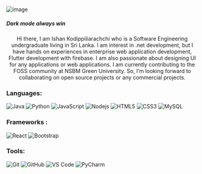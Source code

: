 
<p align="left"> <img src="https://www.teahub.io/photos/full/93-931968_abstract-dual-monitor-wallpaper-hd.jpg" alt="image" /> </p>
<h5><strong>Dark mode always win</strong></h5>
<p align="center">
Hi there, I am Ishan Kodippiliarachchi who is a Software Engineering undergraduate living in Sri Lanka. I am interest in .net development, but I have hands on experiences in enterprise web application development, Flutter development with firebase. I am also passionate about designing UI for any applications or web applications. I am currently contributing to the FOSS community at NSBM Green University. So, I’m looking forward to collaborating on open source projects or any commercial projects.
</p>


### Languages:
![Java](https://img.shields.io/badge/-java-E34A86?style=flat-square&logo=java)
![Python](https://img.shields.io/badge/-Python-8fcfd1?style=flat-square&logo=Python)
![JavaScript](https://img.shields.io/badge/-JavaScript-black?style=flat-square&logo=javascript)
![Nodejs](https://img.shields.io/badge/-Nodejs-black?style=flat-square&logo=Node.js) 
![HTML5](https://img.shields.io/badge/-HTML5-E34F26?style=flat-square&logo=html5&logoColor=white)
![CSS3](https://img.shields.io/badge/-CSS3-1572B6?style=flat-square&logo=css3)
![MySQL](https://img.shields.io/badge/-MySQL-black?style=flat-square&logo=mysql)
### Frameworks :
![React](https://img.shields.io/badge/-React-black?style=flat-square&logo=react)
![Bootstrap](https://img.shields.io/badge/-Bootstrap-563D7C?style=flat-square&logo=bootstrap)
### Tools:
![Git](https://img.shields.io/badge/-Git-black?style=flat-square&logo=git)
![GitHub](https://img.shields.io/badge/-GitHub-181717?style=flat-square&logo=github)
![VS Code](https://img.shields.io/badge/-VS%20Code-007ACC?style=flat-square&logo=visual-studio-code)
![PyCharm](https://img.shields.io/badge/-PyCharm-green?style=flat-square&logo=pycharm)
